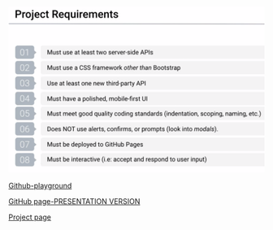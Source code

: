 


![tes](/assets/screen_shot.png)

[Github-playground](https://margaretseiche.github.io/Project-1-Playground/)

[GitHub page-PRESENTATION VERSION](https://khantatyana.github.io/Project-1/)


[Project page](https://github.com/users/khantatyana/projects/1)
